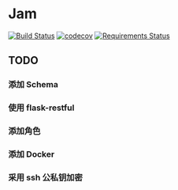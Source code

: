 # Jam

[![Build Status](https://travis-ci.com/pphszx/jam.svg?branch=master)](https://travis-ci.com/pphszx/jam)
[![codecov](https://codecov.io/gh/pphszx/jam/branch/master/graph/badge.svg?token=DGNMCCJYX6)](https://codecov.io/gh/pphszx/jam)
[![Requirements Status](https://requires.io/github/pphszx/jam/requirements.svg?branch=master)](https://requires.io/github/pphszx/jam/requirements/?branch=master)

## TODO

### 添加 Schema

### 使用 flask-restful

### 添加角色

### 添加 Docker

### 采用 ssh 公私钥加密
